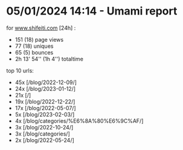 # 05/01/2024 14:14 - Umami report
for www.shifeiti.com [24h] :

 - 151 (18) page views
 - 77 (18) uniques
 - 65 (5) bounces
 - 2h 13' 54'' (1h 4'') totaltime


top 10 urls:
 - 45x [/blog/2022-12-09/]
 - 24x [/blog/2023-01-12/]
 - 21x [/]
 - 19x [/blog/2022-12-22/]
 - 17x [/blog/2022-05-07/]
 - 5x [/blog/2023-02-03/]
 - 4x [/blog/categories/%E6%8A%80%E6%9C%AF/]
 - 3x [/blog/2022-10-24/]
 - 3x [/blog/categories/]
 - 2x [/blog/2022-05-24/]


